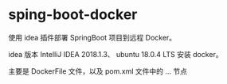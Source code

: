 # sping-boot-docker
使用 idea 插件部署 SpringBoot 项目到远程 Docker。

idea 版本 IntelliJ IDEA 2018.1.3、
ubuntu 18.0.4 LTS 安装 docker。

主要是 DockerFile 文件，以及 pom.xml 文件中的 <Docker maven plugin>... 节点
